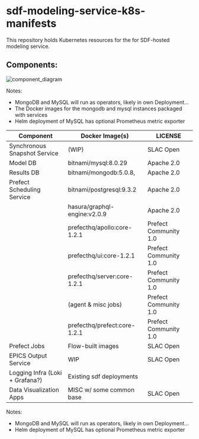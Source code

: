 # sdf-modeling-service-k8s-manifests
This repository holds Kubernetes resources for the for SDF-hosted modeling service.

## Components:

![component_diagram](modeling_infra.darwio.png)

Notes:  
* MongoDB and MySQL will run as operators, likely in own Deployment...  
* The Docker images for the mongodb and mysql instances packaged with services 
* Helm deployment of MySQL has optional Prometheus metric exporter


| Component                       | Docker Image(s)              | LICENSE               |
|---------------------------------|------------------------------|-----------------------|
| Synchronous Snapshot Service    | (WIP)                        | SLAC Open             |
| Model DB                        | bitnami/mysql:8.0.29         | Apache 2.0            |
| Results DB                      | bitnami/mongodb:5.0.8,       | Apache 2.0            |
| Prefect Scheduling Service      | bitnami/postgresql:9.3.2     | Apache 2.0            |
|                                 | hasura/graphql-engine:v2.0.9 | Apache 2.0            |
|                                 | prefecthq/apollo:core-1.2.1  | Prefect Community 1.0 |
|                                 | prefecthq/ui:core-1.2.1      | Prefect Community 1.0 |
|                                 | prefecthq/server:core-1.2.1  | Prefect Community 1.0 |
|                                 | (agent & misc jobs)          | Prefect Community 1.0 |
|                                 | prefecthq/prefect:core-1.2.1 | Prefect Community 1.0 |
| Prefect Jobs                    | Flow-built images            | SLAC Open             |
| EPICS Output Service            | WIP                          | SLAC Open             |
| Logging Infra (Loki + Grafana?) | Existing sdf deployments     |                       |             
| Data Visualization Apps         | MISC w/ some common base     | SLAC Open             |


Notes:  
* MongoDB and MySQL will run as operators, likely in own Deployment...  
* Helm deployment of MySQL has optional Prometheus metric exporter